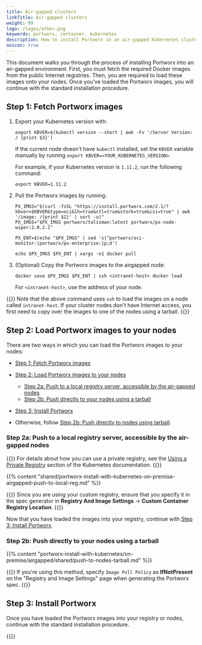 ```yaml
---
title: Air-gapped clusters
linkTitle: Air-gapped clusters
weight: 99
logo: /logos/other.png
keywords: portworx, container, kubernetes
description: How to install Portworx in an air-gapped Kubernetes cluster
noicon: true
---
```


This document walks you through the process of installing Portworx into an air-gapped environment. First, you must fetch the required Docker images from the public Internet registries. Then, you are required to load these images onto your nodes. Once you've loaded the Portworx images, you will continue with the standard installation procedure.

## Step 1: Fetch Portworx images

1. Export your Kubernetes version with:

    ```text
    export KBVER=$(kubectl version --short | awk -Fv '/Server Version: / {print $3}')
    ```

    If the current node doesn't have `kubectl` installed, set the `KBVER` variable manually by running `export KBVER=<YOUR_KUBERNETES_VERSION>`.

    For example, if your Kubernetes version is `1.11.2`, run the following command:

    ```text
    export KBVER=1.11.2
    ```

2. Pull the Portworx images by running:

    ```text
    PX_IMGS="$(curl -fsSL "https://install.portworx.com/2.1/?kbver=$KBVER&type=oci&lh=true&ctl=true&stork=true&csi=true" | awk '/image: /{print $2}' | sort -u)"
    PX_IMGS="$PX_IMGS portworx/talisman:latest portworx/px-node-wiper:2.0.2.1"

    PX_ENT=$(echo "$PX_IMGS" | sed 's|^portworx/oci-monitor:|portworx/px-enterprise:|p;d')

    echo $PX_IMGS $PX_ENT | xargs -n1 docker pull
    ```

3. (Optional) Copy the Portworx images to the airgapped node:

    ```text
    docker save $PX_IMGS $PX_ENT | ssh <intranet-host> docker load
    ```

    For `<intranet-host>`, use the address of your node.

{{<info>}}
Note that the above command uses `ssh` to load the images on a node called `intranet-host`. If your cluster nodes don't have Internet access, you first need to copy over the images to one of the nodes using a tarball.
{{</info>}}

## Step 2: Load Portworx images to your nodes

There are two ways in which you can load the Portworx images to your nodes:

- [Step 1: Fetch Portworx images](#step-1-fetch-portworx-images)
- [Step 2: Load Portworx images to your nodes](#step-2-load-portworx-images-to-your-nodes)
  - [Step 2a: Push to a local registry server, accessible by the air-gapped nodes](#step-2a-push-to-a-local-registry-server-accessible-by-the-air-gapped-nodes)
  - [Step 2b: Push directly to your nodes using a tarball](#step-2b-push-directly-to-your-nodes-using-a-tarball)
- [Step 3: Install Portworx](#step-3-install-portworx)

- Otherwise, follow [Step 2b: Push directly to nodes using tarball](#step-2b-push-directly-to-your-nodes-using-a-tarball).

### Step 2a: Push to a local registry server, accessible by the air-gapped nodes

{{<info>}}
For details about how you can use a private registry, see the  [Using a Private Registry](https://kubernetes.io/docs/concepts/containers/images/#using-a-private-registry) section of the Kubernetes documentation.
{{</info>}}

{{% content "shared/portworx-install-with-kubernetes-on-premise-airgapped-push-to-local-reg.md" %}}

{{<info>}}
Since you are using your custom registry, ensure that you specify it in the spec generator in **Registry And Image Settings** -> **Custom Container Registry Location**.
{{</info>}}

Now that you have loaded the images into your registry, continue with [Step 3: Install Portworx](#step-3-install-portworx).


### Step 2b: Push directly to your nodes using a tarball

{{% content "portworx-install-with-kubernetes/on-premise/airgapped/shared/push-to-nodes-tarball.md" %}}

{{<info>}}
If you're using this method, specify `Image Pull Policy` as **IfNotPresent** on the "Registry and Image Settings" page when generating the Portworx spec.
{{</info>}}

## Step 3: Install Portworx

Once you have loaded the Portworx images into your registry or nodes, continue with the standard installation procedure.

{{<homelist series2="k8s-airgapped">}}
